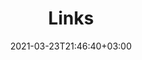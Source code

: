---
title: "Links"
description: "links"
date: 2021-03-23T21:46:40+03:00
show_date: false
lazyBanner : "/imglazy/banner/links-lazy.webp"
banner : "/img/banner/links.webp"
---